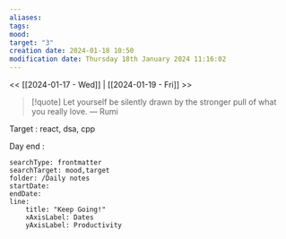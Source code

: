 ```yaml
---
aliases: 
tags: 
mood: 
target: "3"
creation date: 2024-01-18 10:50
modification date: Thursday 18th January 2024 11:16:02
---
```


<< [[2024-01-17 - Wed]] | [[2024-01-19 - Fri]] >>

> [!quote] Let yourself be silently drawn by the stronger pull of what you really love.
> — Rumi


Target : react, dsa, cpp

Day end : 


```tracker
searchType: frontmatter 
searchTarget: mood,target
folder: /Daily notes 
startDate:
endDate:
line:
    title: "Keep Going!"
    xAxisLabel: Dates
    yAxisLabel: Productivity 
```